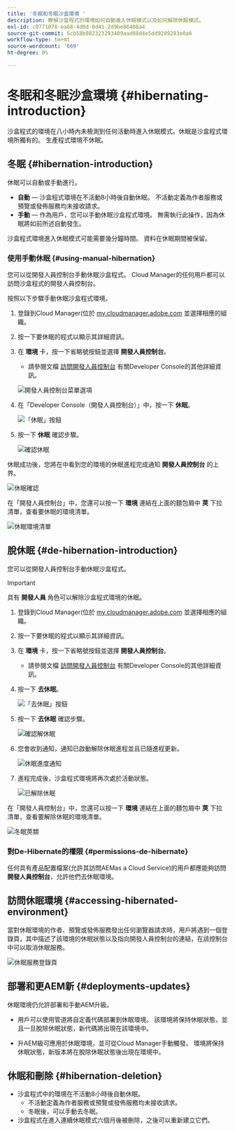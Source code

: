 ```yaml
---
title: '冬眠和冬眠沙盒環境 '
description: 瞭解沙盒程式的環境如何自動進入休眠模式以及如何解除休眠模式。
exl-id: c0771078-ea68-4d0d-8d41-2d9be86408a4
source-git-commit: 5cb58b082323293409aad08d4e5dd9289283e0a6
workflow-type: tm+mt
source-wordcount: '669'
ht-degree: 0%

---
```



# 冬眠和冬眠沙盒環境 {#hibernating-introduction}

沙盒程式的環境在八小時內未檢測到任何活動時進入休眠模式。休眠是沙盒程式環境所獨有的。 生產程式環境不休眠。

## 冬眠 {#hibernation-introduction}

休眠可以自動或手動進行。

* **自動**  — 沙盒程式環境在不活動8小時後自動休眠。 不活動定義為作者服務或預覽或發佈服務均未接收請求。
* **手動**  — 作為用戶，您可以手動休眠沙盒程式環境。 無需執行此操作，因為休眠將如前所述自動發生。

沙盒程式環境進入休眠模式可能需要幾分鐘時間。 資料在休眠期間被保留。

### 使用手動休眠 {#using-manual-hibernation}

您可以從開發人員控制台手動休眠沙盒程式。 Cloud Manager的任何用戶都可以訪問沙盒程式的開發人員控制台。

按照以下步驟手動休眠沙盒程式環境。

1. 登錄到Cloud Manager(位於 [my.cloudmanager.adobe.com](https://my.cloudmanager.adobe.com/) 並選擇相應的組織。

1. 按一下要休眠的程式以顯示其詳細資訊。

1. 在 **環境** 卡，按一下省略號按鈕並選擇 **開發人員控制台**。

   * 請參閱文檔 [訪問開發人員控制台](/help/implementing/cloud-manager/manage-environments.md#accessing-developer-console) 有關Developer Console的其他詳細資訊。

   ![開發人員控制台菜單選項](assets/developer-console-menu-option.png)

1. 在「Developer Console（開發人員控制台）」中，按一下 **休眠**。

   ![「休眠」按鈕](assets/hibernate-1.png)

1. 按一下 **休眠** 確認步驟。

   ![確認休眠](assets/hibernate-2.png)

休眠成功後，您將在中看到您的環境的休眠進程完成通知 **開發人員控制台** 的上界。

![休眠確認](assets/hibernate-4.png)

在「開發人員控制台」中，您還可以按一下 **環境** 連結在上面的麵包屑中 **莢** 下拉清單，查看要休眠的環境清單。

![休眠環境清單](assets/hibernate-1b.png)

## 脫休眠 {#de-hibernation-introduction}

您可以從開發人員控制台手動休眠沙盒程式。

>[!IMPORTANT]
>
>具有 **開發人員** 角色可以解除沙盒程式環境的休眠。

1. 登錄到Cloud Manager(位於 [my.cloudmanager.adobe.com](https://my.cloudmanager.adobe.com/) 並選擇相應的組織。

1. 按一下要休眠的程式以顯示其詳細資訊。

1. 在 **環境** 卡，按一下省略號按鈕並選擇 **開發人員控制台**。

   * 請參閱文檔 [訪問開發人員控制台](/help/implementing/cloud-manager/manage-environments.md#accessing-developer-console) 有關Developer Console的其他詳細資訊。

1. 按一下 **去休眠**。

   ![「去休眠」按鈕](assets/de-hibernation-img1.png)

1. 按一下 **去休眠** 確認步驟。

   ![確認解休眠](assets/de-hibernation-img2.png)

1. 您會收到通知，通知已啟動解除休眠進程並且已隨進程更新。

   ![休眠進度通知](assets/de-hibernation-img3.png)

1. 進程完成後，沙盒程式環境將再次處於活動狀態。

   ![已解除休眠](assets/de-hibernation-img4.png)


在「開發人員控制台」中，您還可以按一下 **環境** 連結在上面的麵包屑中 **莢** 下拉清單，查看要解除休眠的環境清單。

![冬眠莢類](assets/de-hibernate-1b.png)

### 對De-Hibernate的權限 {#permissions-de-hibernate}

任何具有產品配置檔案(允許其訪問AEMas a Cloud Service)的用戶都應能夠訪問 **開發人員控制台**，允許他們去休眠環境。

## 訪問休眠環境 {#accessing-hibernated-environment}

當對休眠環境的作者、預覽或發佈服務發出任何瀏覽器請求時，用戶將遇到一個登錄頁，其中描述了該環境的休眠狀態以及指向開發人員控制台的連結，在該控制台中可以取消休眠服務。

![休眠服務登錄頁](assets/de-hibernation-img5.png)

## 部署和更AEM新 {#deployments-updates}

休眠環境仍允許部署和手動AEM升級。

* 用戶可以使用管道將自定義代碼部署到休眠環境。 該環境將保持休眠狀態，並且一旦脫除休眠狀態，新代碼將出現在該環境中。

* 升AEM級可應用於休眠環境，並可從Cloud Manager手動觸發。 環境將保持休眠狀態，新版本將在脫除休眠狀態後出現在環境中。

## 休眠和刪除 {#hibernation-deletion}

* 沙盒程式中的環境在不活動8小時後自動休眠。
   * 不活動定義為作者服務或預覽或發佈服務均未接收請求。
   * 冬眠後，可以手動去冬眠。
* 沙盒程式在進入連續休眠模式六個月後被刪除，之後可以重新建立它們。
